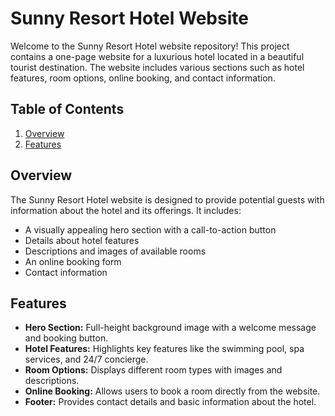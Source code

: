 
# Sunny Resort Hotel Website

Welcome to the Sunny Resort Hotel website repository! This project contains a one-page website for a luxurious hotel located in a beautiful tourist destination. The website includes various sections such as hotel features, room options, online booking, and contact information.

## Table of Contents

1. [Overview](#overview)
2. [Features](#features)


## Overview

The Sunny Resort Hotel website is designed to provide potential guests with information about the hotel and its offerings. It includes:
- A visually appealing hero section with a call-to-action button
- Details about hotel features
- Descriptions and images of available rooms
- An online booking form
- Contact information

## Features

- **Hero Section:** Full-height background image with a welcome message and booking button.
- **Hotel Features:** Highlights key features like the swimming pool, spa services, and 24/7 concierge.
- **Room Options:** Displays different room types with images and descriptions.
- **Online Booking:** Allows users to book a room directly from the website.
- **Footer:** Provides contact details and basic information about the hotel.
